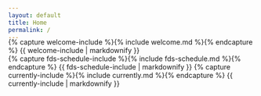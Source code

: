 ```yaml
---
layout: default
title: Home
permalink: /
---
```

<div class="container" style="margin-top: -20px;">
  <div class="row justify-content-center">
    <div class="col-lg-4 col-md">
      {% capture welcome-include %}{% include welcome.md %}{% endcapture %}
      {{ welcome-include | markdownify }}
    </div>
    <div class="col-lg-8">
      {% capture fds-schedule-include %}{% include fds-schedule.md %}{% endcapture %}
      {{ fds-schedule-include | markdownify }}
      {% capture currently-include %}{% include currently.md %}{% endcapture %}
      {{ currently-include | markdownify }}
    </div>
  </div>
</div>